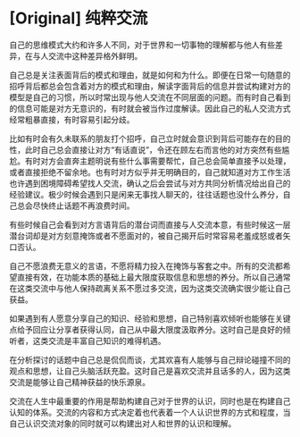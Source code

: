 # [Original] 纯粹交流


自己的思维模式大约和许多人不同，对于世界和一切事物的理解都与他人有些差异，在与人交流中这种差异格外鲜明。

自己总是关注表面背后的模式和理由，就是如何和为什么。即便在日常一句随意的招呼背后都总会包含着对方的模式和理由，解读字面背后的信息并尝试构建对方的模型是自己的习惯，所以时常出现与他人交流在不同层面的问题。而有时自己看到的信息可能是对方无意识的，有时就会被当作过度解读。因此自己的私人交流方式经常粗暴直接，有时容易引起分歧。

比如有时会有久未联系的朋友打个招呼，自己立时就会意识到背后可能存在的目的性，此时自己总会直接让对方“有话直说”，令还在顾左右而言他的对方突然有些尴尬。有时对方会直奔主题明说有些什么事需要帮忙，自己总会简单直接予以处理，或者直接拒绝不留余地。也有时对方似乎并无明确目的，自己就知道对方工作生活也许遇到困境障碍希望找人交流，确认之后会尝试与对方共同分析情况给出自己的经验建议。极少时候会遇到只是闲来无事找人聊天的，往往话题也没什么养分，自己总会尽快终止话题不再浪费时间。

有些时候自己会看到对方言语背后的潜台词而直接与人交流本意，有些时候这一层潜台词却是对方刻意掩饰或者不愿面对的，被自己揭开后时常容易老羞成怒或者矢口否认。

自己不愿浪费无意义的言语，不愿将精力投入在掩饰与客套之中。所有的交流都希望直接有效，在功能本质的基础上最大限度获取信息和思想的养分。所以自己通常在这类交流中与他人保持疏离关系不愿过多交流，因为这类交流确实很少能让自己获益。

如果遇到有人愿意分享自己的知识、经验和思想，自己特别喜欢倾听也能够在关键点给予回应让分享者获得认同，自己从中最大限度汲取养分。这时自己是良好的倾听者，这类交流是丰富自己知识的难得机遇。

在分析探讨的话题中自己总是侃侃而谈，尤其欢喜有人能够与自己辩论碰撞不同的观点和思想，让自己头脑活跃充盈。这时自己是喜欢交流并且话多的人，因为这类交流是能够让自己精神获益的快乐源泉。

交流在人生中最重要的作用是帮助构建自己对于世界的认识，同时也是在构建自己认知的体系。交流的内容和方式决定着也代表着一个人认识世界的方式和程度，当自己认识交流对象的同时就可以构建出对人和世界的认识和理解。
